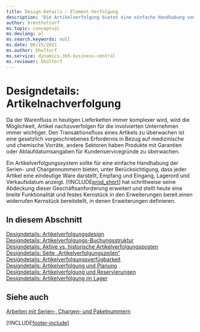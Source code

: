 ```yaml
---
title: Design-Details – Element-Verfolgung
description: 'Die Artikelverfolgung bietet eine einfache Handhabung von Seriennummern und Chargennummern, die für die Erfüllung gesetzlicher Anforderungen oder zur Unterstützung der Garantieabwicklung benötigt werden.'
author: brentholtorf
ms.topic: conceptual
ms.devlang: al
ms.search.keywords: null
ms.date: 06/15/2021
ms.author: bholtorf
ms.service: dynamics-365-business-central
ms.reviewer: bholtorf
---
```

# <a name="design-details-item-tracking"></a>Designdetails: Artikelnachverfolgung
Da der Warenfluss in heutigen Lieferketten immer komplexer wird, wird die Möglichkeit, Artikel nachzuverfolgen für die involvierten Unternehmen immer wichtiger. Den Transaktionsfluss eines Artikels zu überwachen ist eine gesetzlich vorgeschriebenes Erfordernis in Bezug auf medizinische und chemische Vorräte, andere Sektoren haben Produkte mit Garantien oder Ablaufdatumsangaben für Kundenservicegründe zu überwachen.  

Ein Artikelverfolgungssystem sollte für eine einfache Handhabung der Serien- und Chargennummern bieten, unter Berücksichtigung, dass jeder Artikel eine eindeutige Ware darstellt, Empfang und Eingang, Lagerord und Verkaufsdatum anzeigt. [!INCLUDE[prod_short](includes/prod_short.md)] hat schrittweise seine Abdeckung dieser Geschäftsanforderung erweitert und stellt heute eine breite Funktionalität und festes Kernstück in den Erweiterungen bereit.einen widerrufen Kernstück bereitstellt, in denen Erweiterungen definieren.  

## <a name="in-this-section"></a>In diesem Abschnitt
[Designdetails: Artikelverfolgungsdesign](design-details-item-tracking-design.md)  
[Designdetails: Artikelverfolgungs-Buchungsstruktur](design-details-item-tracking-posting-structure.md)  
[Designdetails: Aktive vs. historische Artikelverfolgungsposten](design-details-active-versus-historic-item-tracking-entries.md)  
[Designdetails: Seite „Artikelverfolgungszeilen“](design-details-item-tracking-lines-window.md)  
[Designdetails: Artikelverfolgungsverfügbarkeit](design-details-item-tracking-availability.md)  
[Designdetails: Artikelverfolgung und Planung](design-details-item-tracking-and-planning.md)  
[Designdetails: Artikelverfolgung und Reservierungen](design-details-item-tracking-and-reservations.md)  
[Designdetails: Artikelverfolgung im Lager](design-details-item-tracking-in-the-warehouse.md)

## <a name="see-also"></a>Siehe auch

[Arbeiten mit Serien‑, Chargen‑ und Paketnummern](inventory-how-work-item-tracking.md)  

[!INCLUDE[footer-include](includes/footer-banner.md)]
